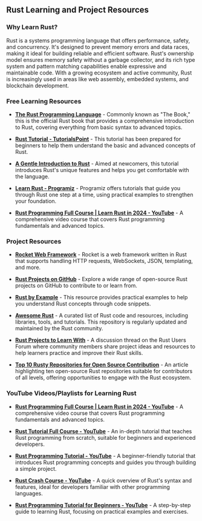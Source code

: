 ## Rust Learning and Project Resources

### Why Learn Rust?

Rust is a systems programming language that offers performance, safety, and concurrency. It's designed to prevent memory errors and data races, making it ideal for building reliable and efficient software. Rust's ownership model ensures memory safety without a garbage collector, and its rich type system and pattern matching capabilities enable expressive and maintainable code. With a growing ecosystem and active community, Rust is increasingly used in areas like web assembly, embedded systems, and blockchain development.

### Free Learning Resources

- **[The Rust Programming Language](https://doc.rust-lang.org/book/)** - Commonly known as "The Book," this is the official Rust book that provides a comprehensive introduction to Rust, covering everything from basic syntax to advanced topics.

- **[Rust Tutorial - TutorialsPoint](https://www.tutorialspoint.com/rust/index.htm)** - This tutorial has been prepared for beginners to help them understand the basic and advanced concepts of Rust.

- **[A Gentle Introduction to Rust](https://stevedonovan.github.io/rust-gentle-intro/)** - Aimed at newcomers, this tutorial introduces Rust's unique features and helps you get comfortable with the language.

- **[Learn Rust - Programiz](https://www.programiz.com/rust)** - Programiz offers tutorials that guide you through Rust one step at a time, using practical examples to strengthen your foundation.

- **[Rust Programming Full Course | Learn Rust in 2024 - YouTube](https://www.youtube.com/watch?v=rQ_J9WH6CGk)** - A comprehensive video course that covers Rust programming fundamentals and advanced topics.

### Project Resources

- **[Rocket Web Framework](https://rocket.rs/)** - Rocket is a web framework written in Rust that supports handling HTTP requests, WebSockets, JSON, templating, and more.

- **[Rust Projects on GitHub](https://github.com/search?q=language%3ARust&type=repositories)** - Explore a wide range of open-source Rust projects on GitHub to contribute to or learn from.

- **[Rust by Example](https://doc.rust-lang.org/stable/rust-by-example/)** - This resource provides practical examples to help you understand Rust concepts through code snippets.

- **[Awesome Rust](https://github.com/rust-unofficial/awesome-rust)** - A curated list of Rust code and resources, including libraries, tools, and tutorials. This repository is regularly updated and maintained by the Rust community.

- **[Rust Projects to Learn With](https://users.rust-lang.org/t/rust-projects-to-learn-with/86453)** - A discussion thread on the Rust Users Forum where community members share project ideas and resources to help learners practice and improve their Rust skills.

- **[Top 10 Rusty Repositories for Open Source Contribution](https://hyperswitch.io/blog/top-10-open-source-rust-repositories)** - An article highlighting ten open-source Rust repositories suitable for contributors of all levels, offering opportunities to engage with the Rust ecosystem. 
  
### YouTube Videos/Playlists for Learning Rust

- **[Rust Programming Full Course | Learn Rust in 2024 - YouTube](https://www.youtube.com/watch?v=rQ_J9WH6CGk)** - A comprehensive video course that covers Rust programming fundamentals and advanced topics.

- **[Rust Tutorial Full Course - YouTube](https://www.youtube.com/watch?v=ygL_xcavzQ4)** - An in-depth tutorial that teaches Rust programming from scratch, suitable for beginners and experienced developers.

- **[Rust Programming Tutorial - YouTube](https://www.youtube.com/watch?v=MsocPEZBd-M)** - A beginner-friendly tutorial that introduces Rust programming concepts and guides you through building a simple project.

- **[Rust Crash Course - YouTube](https://www.youtube.com/watch?v=zF34dRivLOw)** - A quick overview of Rust's syntax and features, ideal for developers familiar with other programming languages.

- **[Rust Programming Tutorial for Beginners - YouTube](https://www.youtube.com/watch?v=8M0g0g0g0g0)** - A step-by-step guide to learning Rust, focusing on practical examples and exercises.
